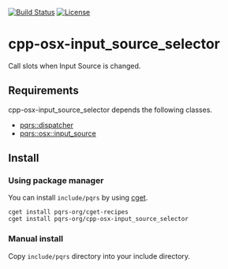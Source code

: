 [![Build Status](https://travis-ci.org/pqrs-org/cpp-osx-input_source_selector.svg?branch=master)](https://travis-ci.org/pqrs-org/cpp-osx-input_source_selector)
[![License](https://img.shields.io/badge/license-Boost%20Software%20License-blue.svg)](https://github.com/pqrs-org/cpp-osx-input_source_selector/blob/master/LICENSE.md)

# cpp-osx-input_source_selector

Call slots when Input Source is changed.

## Requirements

cpp-osx-input_source_selector depends the following classes.

- [pqrs::dispatcher](https://github.com/pqrs-org/cpp-dispatcher)
- [pqrs::osx::input_source](https://github.com/pqrs-org/cpp-osx-input_source)

## Install

### Using package manager

You can install `include/pqrs` by using [cget](https://github.com/pfultz2/cget).

```shell
cget install pqrs-org/cget-recipes
cget install pqrs-org/cpp-osx-input_source_selector
```

### Manual install

Copy `include/pqrs` directory into your include directory.
